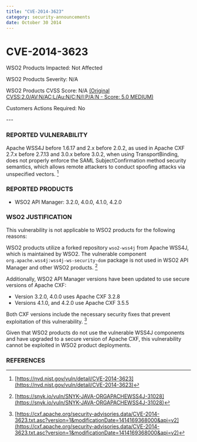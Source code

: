 ```yaml
---
title: "CVE-2014-3623"
category: security-announcements
date: October 30 2014
---
```


# CVE-2014-3623

<p class="doc-info">WSO2 Products Impacted: Not Affected</p>
<p class="doc-info">WSO2 Products Severity: N/A</p>
<p class="doc-info">WSO2 Products CVSS Score: N/A <a href="https://nvd.nist.gov/vuln-metrics/cvss/v2-calculator?name=CVE-2014-3623&vector=(AV:N/AC:L/Au:N/C:N/I:P/A:N)&version=2.0&source=NIST">(Original CVSS:2.0/AV:N/AC:L/Au:N/C:N/I:P/A:N - Score: 5.0 MEDIUM)</a></p>
<p class="doc-info">Customers Actions Required: No</p>
---

### REPORTED VULNERABILITY

Apache WSS4J before 1.6.17 and 2.x before 2.0.2, as used in Apache CXF 2.7.x before 2.7.13 and 3.0.x before 3.0.2, when using TransportBinding, does not properly enforce the SAML SubjectConfirmation method security semantics, which allows remote attackers to conduct spoofing attacks via unspecified vectors. [^1]

### REPORTED PRODUCTS

- WSO2 API Manager: 3.2.0, 4.0.0, 4.1.0, 4.2.0

### WSO2 JUSTIFICATION

This vulnerability is not applicable to WSO2 products for the following reasons:

WSO2 products utilize a forked repository `wso2-wss4j` from Apache WSS4J, which is maintained by WSO2. The vulnerable component `org.apache.wss4j:wss4j-ws-security-dom` package is not used in WSO2 API Manager and other WSO2 products. [^2]

Additionally, WSO2 API Manager versions have been updated to use secure versions of Apache CXF:

- Version 3.2.0, 4.0.0 uses Apache CXF 3.2.8
- Versions 4.1.0, and 4.2.0 use Apache CXF 3.5.5

Both CXF versions include the necessary security fixes that prevent exploitation of this vulnerability. [^3]

Given that WSO2 products do not use the vulnerable WSS4J components and have upgraded to a secure version of Apache CXF, this vulnerability cannot be exploited in WSO2 product deployments.

### REFERENCES
[^1]: [https://nvd.nist.gov/vuln/detail/CVE-2014-3623](https://nvd.nist.gov/vuln/detail/CVE-2014-3623)
[^2]: [https://snyk.io/vuln/SNYK-JAVA-ORGAPACHEWSS4J-31028](https://snyk.io/vuln/SNYK-JAVA-ORGAPACHEWSS4J-31028)
[^3]: [https://cxf.apache.org/security-advisories.data/CVE-2014-3623.txt.asc?version=1&modificationDate=1414169368000&api=v2](https://cxf.apache.org/security-advisories.data/CVE-2014-3623.txt.asc?version=1&modificationDate=1414169368000&api=v2)
